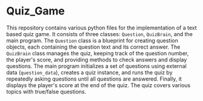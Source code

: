 # Quiz_Game
This repository contains various python files for the implementation of a text based quiz game. It consists of three classes: `Question`, `QuizBrain`, and the main program. The `Question` class is a blueprint for creating question objects, each containing the question text and its correct answer. The `QuizBrain` class manages the quiz, keeping track of the question number, the player's score, and providing methods to check answers and display questions. The main program initializes a set of questions using external data (`question_data`), creates a quiz instance, and runs the quiz by repeatedly asking questions until all questions are answered. Finally, it displays the player's score at the end of the quiz. The quiz covers various topics with true/false questions.
